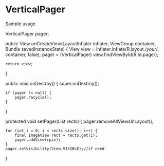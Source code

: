 VerticalPager
=============
Sample usage

VerticalPager pager;


public View onCreateView(LayoutInflater inflater, ViewGroup container, Bundle savedInstanceState) {
	View view = inflater.inflate(R.layout./*your*/, container, false);
	pager = (VerticalPager) view.findViewById(R.id.pager);

	return view;
}


public void onDestroy() {
	super.onDestroy();
		
	if (pager != null) {
		pager.recycle();
	}

}

protected void setPager(List<ImageView> rects) {
	pager.removeAllViewsInLayout();
		
	for (int i = 0; i < rects.size(); i++) {
		final ImageView rect = rects.get(i);
		pager.addView(rpiv);
	}
	pager.setVisibility(View.VISIBLE);//if need
}

